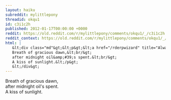 ```yaml
---
layout: haiku
subreddit: mylittlepony
threadid: okqu1
id: c3i1c2h
published: 2012-01-17T00:00:00 +0000
reddit: https://old.reddit.com/r/mylittlepony/comments/okqu1/_/c3i1c2h
reddit_context: https://old.reddit.com/r/mylittlepony/comments/okqu1/_/c3i1c2h?context=3
html: |
   &lt;div class="md"&gt;&lt;p&gt;&lt;a href="/rderpwizard" title="Always Relevant / Curtains Of Unseen Toil / Paper Bag Princess"&gt;&lt;/a&gt;
   Breath of gracious dawn,&lt;br/&gt;
   after midnight oil&amp;#39;s spent.&lt;br/&gt;
   A kiss of sunlight.&lt;/p&gt;
   &lt;/div&gt;
---
```


[](/rderpwizard "Always Relevant / Curtains Of Unseen Toil / Paper Bag Princess")
Breath of gracious dawn,  
after midnight oil's spent.  
A kiss of sunlight.